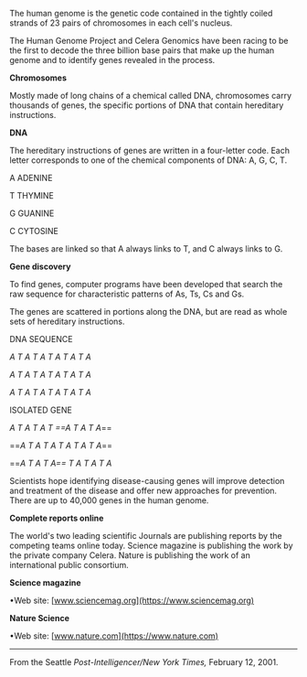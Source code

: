 The human genome is the genetic code contained in the tightly coiled strands of 23 pairs of chromosomes in each cell's nucleus.

The Human Genome Project and Celera Genomics have been racing to be the first to decode the three billion base pairs that make up the human genome and to identify genes revealed in the process.

**Chromosomes**

Mostly made of long chains of a chemical called DNA, chromosomes carry thousands of genes, the specific portions of DNA that contain hereditary instructions.

**DNA**

The hereditary instructions of genes are written in a four-letter code. Each letter corresponds to one of the chemical components of DNA: A, G, C, T.

A ADENINE

T THYMINE

G GUANINE

C CYTOSINE

The bases are linked so that A always links to T, and C always links to G.

**Gene discovery**

To find genes, computer programs have been developed that search the raw sequence for characteristic patterns of As, Ts, Cs and Gs.

The genes are scattered in portions along the DNA, but are read as whole sets of hereditary instructions.

DNA SEQUENCE

_A T A T A T A T A T A_

_A T A T A T A T A T A_

_A T A T A T A T A T A_

ISOLATED GENE

_A T A T A T ==A T A T A_==

==_A T A T A T A T A T A_==

==_A T A T A== T A T A T A_

Scientists hope identifying disease-causing genes will improve detection and treatment of the disease and offer new approaches for prevention. There are up to 40,000 genes in the human genome.

**Complete reports online**

The world's two leading scientific Journals are publishing reports by the competing teams online today. Science magazine is publishing the work by the private company Celera. Nature is publishing the work of an international public consortium.

**Science magazine**

•Web site: [www.sciencemag.org](https://www.sciencemag.org)

**Nature Science**

•Web site: [www.nature.com](https://www.nature.com)

---
From the Seattle _Post-Intelligencer/New York Times,_ February 12, 2001.